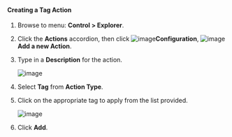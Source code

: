 #### Creating a Tag Action

1. Browse to menu: **Control > Explorer**.

2. Click the **Actions** accordion, then click
    ![image](../images/1847.png)**Configuration**,
    ![image](../images/1862.png)**Add a new Action**.

3. Type in a **Description** for the action.

    ![image](../images/1928.png)

4. Select **Tag** from **Action Type**.

5. Click on the appropriate tag to apply from the list provided.

    ![image](../images/1927.png)

6. Click **Add**.
